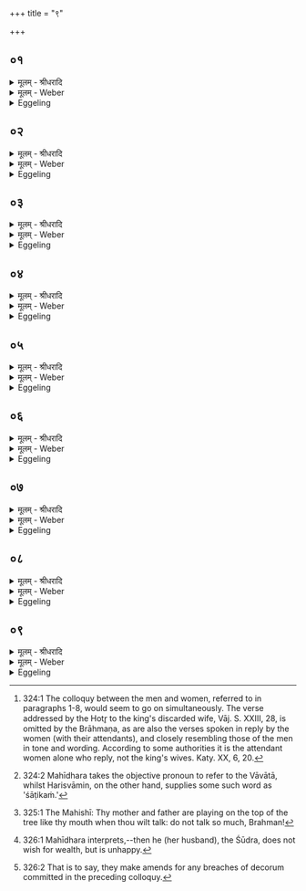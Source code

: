 +++
title = "९"

+++


## ०१
<details><summary>मूलम् - श्रीधरादि</summary>

अ᳘प वा᳘ ऽएत᳘स्मात्॥  
(च्छ्री᳘) श्री राष्ट्र᳘ङ्क्रामति᳘ यो ऽश्वमेधे᳘न य᳘जते॥
</details>

<details><summary>मूलम् - Weber</summary>

अ᳘प वा᳘ एत᳘स्मात्॥  
श्री राष्ट्रं᳘ क्रामतिॗ योऽश्वमेधे᳘न य᳘जते॥
</details>

<details><summary>Eggeling</summary>

1. But, indeed, that glory, royal power, passes away from him who performs the Aśvamedha.
</details>

## ०२
<details><summary>मूलम् - श्रीधरादि</summary>

(त ऽऊ) ऊर्ध्वा᳘मेनामु᳘च्छ्रापये᳘ति॥  
श्रीर्व्वै᳘ राष्ट्र᳘मश्वमेधः श्रि᳘यमे᳘वास्मै राष्ट्र᳘मूर्ध्वमु᳘च्छ्रयति॥
</details>

<details><summary>मूलम् - Weber</summary>

ऊर्ध्वा᳘मेनामु᳘छ्रापये᳘ति॥  
श्रीर्वै᳘ राष्ट्र᳘मश्वमेधः श्रि᳘यमेॗवास्मै राष्ट्र᳘मूर्ध्वमु᳘छ्रयति॥
</details>

<details><summary>Eggeling</summary>

2. [The Udgātr̥ [^egg_827] says concerning the king's favourite wife, Vāj. S. XXIII, 26,] 'Raise her upwards [^egg_828],'--the Aśvamedha, doubtless, is that glory, royal power: that glory, royal power, he thus raises for him (the Sacrificer) upward.

[^egg_827]: 324:1 The colloquy between the men and women, referred to in paragraphs 1-8, would seem to go on simultaneously. The verse addressed by the Hotr̥ to the king's discarded wife, Vāj. S. XXIII, 28, is omitted by the Brāhmaṇa, as are also the verses spoken in reply by the women (with their attendants), and closely resembling those of the men in tone and wording. According to some authorities it is the attendant women alone who reply, not the king's wives. Katy. XX, 6, 20.

[^egg_828]: 324:2 Mahīdhara takes the objective pronoun to refer to the Vāvātā, whilst Harisvāmin, on the other hand, supplies some such word as 'śāṭikaṁ.'
</details>

## ०३
<details><summary>मूलम् - श्रीधरादि</summary>

गिरौ᳘ भारᳫँ᳭ ह᳘रन्निवे᳘ति॥  
श्रीर्व्वै᳘ राष्ट्र᳘स्य भारः श्रि᳘यमे᳘वास्मै राष्ट्रᳫँ᳭ स᳘न्नह्यत्य᳘थो श्रि᳘यमे᳘वास्मिन्राष्ट्र᳘मधि नि᳘दधाति॥
</details>

<details><summary>मूलम् - Weber</summary>

गिरौ᳘ भारᳫं ह᳘रन्निवे᳘ति॥  
श्रीर्वै᳘ राष्ट्र᳘स्य भारः श्रि᳘यमेॗवास्मै राष्ट्रᳫं सं᳘नह्यत्य᳘थो श्रि᳘यमेॗवास्मिन्राष्ट्र᳘मधिनि᳘दधाति॥
</details>

<details><summary>Eggeling</summary>

3. 'Even as one taking a burden up a mountain,'--glory (pomp), doubtless, is the burden of royal power: that glory, royal power, he thus fastens on him (as a burden); but he also endows him with that glory, royal power.
</details>

## ०४
<details><summary>मूलम् - श्रीधरादि</summary>

(त्य᳘) अ᳘थास्यै म᳘ध्यमेधतामि᳘ति॥  
श्रीर्व्वै᳘ राष्ट्र᳘स्य म᳘ध्यᳫँ᳭ श्रि᳘यमेव᳘ राष्ट्रे᳘ मध्य᳘तो ऽन्ना᳘द्यन्दधाति॥
</details>

<details><summary>मूलम् - Weber</summary>

अ᳘थास्यै म᳘ध्यमेधतामि᳘ति॥  
श्रीर्वै᳘ राष्ट्र᳘स्य म᳘ध्यं श्रि᳘यमेव᳘ राष्ट्रे᳘ मध्यॗतोऽन्ना᳘द्यं दधाति॥
</details>

<details><summary>Eggeling</summary>

4. 'And may the centre of her body prosper,'--the centre of royal power, doubtless, is glory: glory (prosperity), food, he thus lays into the very centre of royal power (or, the kingdom).
</details>

## ०५
<details><summary>मूलम् - श्रीधरादि</summary>

शीते व्वा᳘ते पुन᳘न्निवे᳘ति॥  
क्षे᳘मो वै᳘ राष्ट्र᳘स्य शीतं क्षे᳘ममे᳘वास्मै करोति॥
</details>

<details><summary>मूलम् - Weber</summary>

शीते वा᳘ते पुन᳘न्निवे᳘ति॥  
क्षे᳘मो वै᳘ राष्ट्र᳘स्य शीतं क्षे᳘ममेॗवास्मै करोति॥
</details>

<details><summary>Eggeling</summary>

5. 'As one winnowing in the cool breeze,'--the cool of royal power, doubtless, is security of

possession: security of possession he procures for him.
</details>

## ०६
<details><summary>मूलम् - श्रीधरादि</summary>

य᳘का ऽसकौ᳘ शकुंतिके᳘ति॥  
व्विड्वै᳘ शकुन्ति᳘का ऽऽह᳘लगि᳘ति व्व᳘ञ्चती᳘ति व्वि᳘शो वै᳘ राष्ट्रा᳘य व्वञ्चन्त्या᳘हन्ति गभे प᳘सो नि᳘गल्गलीति धा᳘रके᳘ति व्विड्वै ग᳘भो राष्ट्रम्प᳘सो राष्ट्र᳘मेव᳘ व्विश्या᳘हन्ति त᳘स्माद्राष्ट्री व्वि᳘शङ्घातुकः[[!!]]॥
</details>

<details><summary>मूलम् - Weber</summary>

यॗकासकौ᳘ शकुन्तिके᳘ति॥  
विड्वै᳘ शकुन्तिॗकाह᳘लगि᳘ति व᳘ञ्चती᳘ति वि᳘शो वै᳘ राष्ट्रा᳘य वञ्चन्त्या᳘हन्ति गभे प᳘सो नि᳘गल्गलीति धा᳘रके᳘ति विड्वै ग᳘भो राष्ट्रम् प᳘सो राष्ट्र᳘मेव᳘ विश्या᳘हन्ति त᳘स्माद्राष्ट्रो वि᳘शं घा᳘तुकः॥
</details>

<details><summary>Eggeling</summary>

6. [The Adhvaryu addresses one of the attendant maids, Vāj. S. XXIII, 22,] 'That little bird,'--the little bird, doubtless, is the people (or clan),--'which bustles with (the sound) "ahalak,"'--for the people, indeed, bustle for (the behoof of) royal power,--'thrusts the "pasas" into the cleft, and the "dhārakā" devours it,'--the cleft, doubtless, is the people, and the 'pasas' is royal power; and royal power, indeed, presses hard on the people; whence the wielder of royal power is apt to strike down people.
</details>

## ०७
<details><summary>मूलम् - श्रीधरादि</summary>

(को) माता᳘ च ते पिता᳘ च त ऽइ᳘ति॥  
(ती) इयम्वै᳘ मा᳘ता ऽसौ᳘ पि᳘ता ऽऽभ्या᳘मे᳘वैनᳫँ᳭ स्वर्ग्गं᳘ लोक᳘ङ्गमयत्य᳘ग्ग्रम्वृक्ष᳘स्य रोहत ऽइ᳘ति श्रीर्व्वै᳘ राष्ट्रस्या᳘ग्ग्रᳫँ᳭ श्रि᳘यमे᳘वैनᳫँ᳭ राष्ट्रस्या᳘ग्ग्रङ्गमयति प्प्र᳘तिलामी᳘ति ते पिता᳘ गभे᳘ मुष्टि᳘मतᳫँ᳭सयदि᳘ति व्विड्वै᳘ गभो᳘ राष्ट्रं᳘ मुष्टी᳘ राष्ट्र᳘मेव᳘ व्विश्या᳘हन्ति त᳘स्माद्राष्ट्री व्वि᳘शङ्घा᳘तुकः॥
</details>

<details><summary>मूलम् - Weber</summary>

माता᳘ च ते पिता᳘ च त इ᳘ति॥  
इयं वै᳘ माॗतासौ᳘ पिॗताभ्या᳘मेॗवैनᳫं स्वर्गं᳘ लोकं᳘ गमयत्य᳘ग्रं वृक्ष᳘स्य रोहत इ᳘ति श्रीर्वै᳘ राष्ट्रस्या᳘ग्रं श्रि᳘यमेॗवैनं राष्ट्रस्या᳘ग्रं गमयति प्र᳘तिलामी᳘ति ते पिता᳘ गभे᳘ मुष्टि᳘मतंसयदि᳘ति विड्वै᳘ गभो᳘ राष्ट्र᳘म् मुष्टी᳘ राष्ट्र᳘मेव᳘ विश्या᳘हन्ति त᳘स्माद्राष्ट्री वि᳘षं घा᳘तुकः॥
</details>

<details><summary>Eggeling</summary>

7. [The Brahman addresses the queen consort, Vāj. S. XXIII, 24,] 'Thy mother and father,'--the mother, doubtless, is this (earth), and the father yonder (sky): by means of these two he causes him to go to heaven;--'mount to the top of the tree,'--the top of royal power, doubtless, is glory: the top of royal power, glory, he thus causes him to attain;--'saying, "I pass along," thy father passed his fist to and fro in the cleft,'--the cleft, doubtless, is the people; and the fist is royal power; and royal power, indeed, presses hard on the people; whence he who wields royal power is apt to strike down people [^egg_829].

[^egg_829]: 325:1 The Mahishī: Thy mother and father are playing on the top of the tree like thy mouth when thou wilt talk: do not talk so much, Brahman!
</details>

## ०८
<details><summary>मूलम् - श्रीधरादि</summary>

(को) य᳘द्धरिणो य᳘वमत्ती᳘ति॥  
व्विड्वै य᳘वो राष्ट्र᳘ᳫँ᳘ हरिणो व्वि᳘शमेव᳘ राष्ट्रा᳘या᳘द्याङ्करोति त᳘स्माद्राष्ट्री᳘ व्विमत्ति[[!!]] न᳘ पुष्ट᳘म्पशु म᳘न्यत ऽइ᳘ति त᳘स्माद्रा᳘जा पशून्न᳘ पुष्यति शूद्रा यद᳘र्य्यजारा न पो᳘षाय धनायती᳘ति त᳘स्माद्वैशीपु᳘त्रन्नाभि᳘षिञ्चति॥
</details>

<details><summary>मूलम् - Weber</summary>

य᳘द्धरिणो य᳘वमत्ती᳘ति॥  
विड्वै य᳘वो राष्ट्र᳘ᳫं᳘ हरिणो वि᳘शमेव᳘ राष्ट्रा᳘याॗद्यां करोति त᳘स्माद्राष्ट्रो वि᳘शमत्ति न᳘ पुष्ट᳘म् पशु म᳘न्यत इ᳘ति त᳘स्माद्रा᳘जा पशून्न᳘ पुष्यति शूद्रा यद᳘र्यजारा न पो᳘षाय न᳘ धनायती᳘ति त᳘स्माद्वैशीपुॗत्रं नाभिषिञ्चति॥
</details>

<details><summary>Eggeling</summary>

8. [The chamberlain addresses the king's fourth wife, Vāj. S. XXIII, 30,] 'When the deer eats the corn,'--the grain (growing in the field), doubtless, is the people, and the deer is royal power: he

thus makes the people to be food for the royal power, whence the wielder of royal power feeds on the people;--'it thinks not of the fat cattle,'--whence the king does not rear cattle;--'when the Śūdra woman is the Arya's mistress, he seeks not riches that he may thrive [^egg_830],'--hence he does not anoint the son of a Vaiśya woman.

[^egg_830]: 326:1 Mahīdhara interprets,--then he (her husband), the Śūdra, does not wish for wealth, but is unhappy.
</details>

## ०९
<details><summary>मूलम् - श्रीधरादि</summary>

(त्य᳘) अ᳘प वा᳘ ऽएते᳘भ्यः प्राणाः᳘ क्रामन्ति॥  
ये᳘ यज्ञे᳘ पूताम्वा᳘चं व्व᳘दन्ति दधिक्रा᳘व्णो ऽअकारिषमि᳘ति सुरभिम᳘तीमृ᳘चमन्ततो᳘ ऽन्वाहुर्व्वा᳘चमेव᳘ पुनते᳘ नैभ्यः प्राणा ऽअ᳘पक्रामन्ति॥
</details>
<details><summary>मूलम् - Weber</summary>

अ᳘प वा᳘ एते᳘भ्यः प्राणाः᳘ क्रामन्ति॥  
ये᳘ यज्ञे᳘ऽपूतां वा᳘चं व᳘दन्ति दधिक्रा᳘व्णो अकारिषमि᳘ति सुरभिम᳘तीमृ᳘चमन्ततो᳘ऽन्वाहुर्वा᳘चमेव᳘ पुनतेॗ नैभ्यः प्राणा अ᳘पक्रामन्ति॥
</details>
<details><summary>Eggeling</summary>

9. But, indeed, the vital airs pass from those who speak impure speech at the sacrifice. [The queen consort having been made to rise by her attendants, the priests and chamberlain say, Vāj. S. XXIII, 32, R̥g-v. S. IV, 39, 6,] 'The praises of Dadhikrāvan have I sung, (the victorious, powerful horse: may he make fragrant our mouths, and prolong our lives!),'--thus they finally utter a verse containing the word 'fragrant': it is (their own) speech they purify [^egg_831], and the vital airs do not pass from them.

[^egg_831]: 326:2 That is to say, they make amends for any breaches of decorum committed in the preceding colloquy.
</details>

